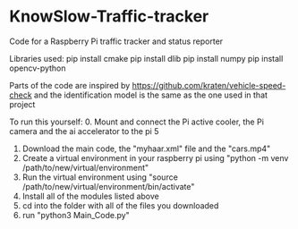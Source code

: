 # KnowSlow-Traffic-tracker

Code for a Raspberry Pi traffic tracker and status reporter

Libraries used:
pip install cmake
pip install dlib
pip install numpy
pip install opencv-python

Parts of the code are inspired by https://github.com/kraten/vehicle-speed-check and the identification model is the same as the one used in that project

To run this yourself:
0. Mount and connect the Pi active cooler, the Pi camera and the ai accelerator to the pi 5
1. Download the main code, the "myhaar.xml" file and the "cars.mp4"
2. Create a virtual environment in your raspberry pi using "python -m venv /path/to/new/virtual/environment"
3. Run the virtual environment using "source /path/to/new/virtual/environment/bin/activate"
4. Install all of the modules listed above
5. cd into the folder with all of the files you downloaded
6. run "python3 Main_Code.py"
